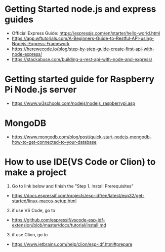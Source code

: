 # Getting Started node.js and express guides
*   Official Express Guide: https://expressjs.com/en/starter/hello-world.html
*   https://app.wftutorials.com/A-Beginners-Guide-to-Restful-API-using-Nodejs-Express-Framework
*   https://herewecode.io/blog/step-by-step-guide-create-first-api-with-node-express/
*   https://stackabuse.com/building-a-rest-api-with-node-and-express/

# Getting started guide for Raspberry Pi Node.js server
* https://www.w3schools.com/nodejs/nodejs_raspberrypi.asp

# MongoDB
* https://www.mongodb.com/blog/post/quick-start-nodejs-mongodb-how-to-get-connected-to-your-database

# How to use IDE(VS Code or Clion) to make a project
1. Go to link below and finish the "Step 1. Install Prerequisites"
* https://docs.espressif.com/projects/esp-idf/en/latest/esp32/get-started/linux-macos-setup.html
2. if use VS Code, go to 
* https://github.com/espressif/vscode-esp-idf-extension/blob/master/docs/tutorial/install.md
3. if use Clion, go to
* https://www.jetbrains.com/help/clion/esp-idf.html#prepare



